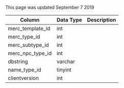 This page was updated September 7 2019

| Column           | Data Type | Description |
| ---------------- | --------- | ----------- |
| merc_template_id | int       |             |
| merc_type_id     | int       |             |
| merc_subtype_id  | int       |             |
| merc_npc_type_id | int       |             |
| dbstring         | varchar   |             |
| name_type_id     | tinyint   |             |
| clientversion    | int       |             |